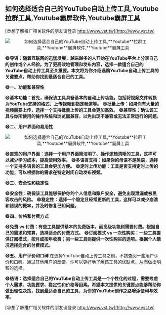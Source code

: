 ## **如何选择适合自己的YouTube自动上传工具,**Youtube**拉群工具,**Youtube**霸屏软件,**Youtube**霸屏工具**

[😍想了解推广相关软件的朋友请登录 http://www.vst.tw](http://www.vst.tw)

 <center><img src="https://vst.tw/MP4/tuiguang/png/5.png" alt="如何选择适合自己的YouTube自动上传工具,**Youtube**拉群工具,**Youtube**霸屏软件,**Youtube**霸屏工具"></center>

**😄导语：随着互联网的迅猛发展，越来越多的人开始在YouTube平台上分享自己的创作或个人经验。为了更高效地管理和发布内容，选择一款适合自己的YouTube自动上传工具至关重要。本文将为你介绍选购YouTube自动上传工具的关键要点，帮助你找到最适合自己的工具。**

**😄一、功能和兼容性**

**😄基本功能：首先，确保该工具具备基本的自动上传功能，包括将视频文件转换为YouTube支持的格式、上传视频到指定频道等。**
**😄批量上传：如果你有大量的视频需要上传，选择一个支持批量上传的工具会更加高效。**
**😄兼容性：确认该工具与你所使用的操作系统和浏览器兼容，以免出现不兼容或无法正常运行的问题。**

**😄二、用户界面和易用性**

 <center><img src="https://vst.tw/MP4/tuiguang/png/0.png" alt="如何选择适合自己的YouTube自动上传工具,**Youtube**拉群工具,**Youtube**霸屏软件,**Youtube**霸屏工具"></center>

**😄直观的用户界面：选择一个用户界面简洁明了、操作逻辑清晰的工具，这样可以减少学习成本，提高使用效率。**
**😄多语言支持：如果你的母语不是英语，选择一个支持多语言的工具会更加方便。**
**😄定时上传功能：工具是否支持定时上传的功能，可以根据你的需求在特定时间自动发布视频。**

**😄三、安全性和稳定性**

**😄安全性：确保该工具能够保护你的个人信息和账户安全，避免出现泄漏或被黑客攻击的风险。**
**😄稳定性：选择一个稳定且经常更新的工具，这样可以减少崩溃和错误的概率，并及时修复已知问题。**

**😄四、价格和付费方式**

**😄免费 vs 付费：有些工具提供基本的免费版本，而高级功能则需要付费。根据自己的需求和预算，选择适合的付费方式。**
**😄订阅模式 vs 一次性购买：一些工具提供订阅模式，按月或按年收费；另一些工具则提供一次性购买的选项。根据个人情况选择适合的付费模式。**

**😄五、用户评价和口碑**
在选择YouTube自动上传工具之前，不妨查阅一些用户评价和口碑。通过其他用户的反馈，你可以更好地了解该工具的优缺点，从而做出明智的选择。

**😄结语：选择适合自己的YouTube自动上传工具是一个个性化的过程，需要考虑个人需求、功能要求、稳定性和价格等因素。希望本文提供的关键要点能够帮助你做出理性决策，找到最适合自己的工具，为你的YouTube创作之路增添便利与效率。**

[😍想了解推广相关软件的朋友请登录 http://www.vst.tw](http://www.vst.tw)



